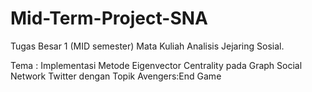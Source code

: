 # Mid-Term-Project-SNA
Tugas Besar 1 (MID semester) Mata Kuliah Analisis Jejaring Sosial.

Tema : Implementasi Metode Eigenvector Centrality pada Graph Social Network Twitter dengan Topik Avengers:End Game
